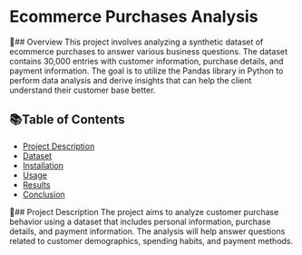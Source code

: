 # Ecommerce Purchases Analysis

📌## Overview
This project involves analyzing a synthetic dataset of ecommerce purchases to answer various business questions. The dataset contains 30,000 entries with customer information, purchase details, and payment information. The goal is to utilize the Pandas library in Python to perform data analysis and derive insights that can help the client understand their customer base better.

## 📚Table of Contents
- [Project Description](#Project_Description)
- [Dataset](#Dataset)
- [Installation](#Installation)
- [Usage](#Usage)
- [Results]([#Results)
- [Conclusion](#Conclusion)

📌## Project Description
The project aims to analyze customer purchase behavior using a dataset that includes personal information, purchase details, and payment information. The analysis will help answer questions related to customer demographics, spending habits, and payment methods.
